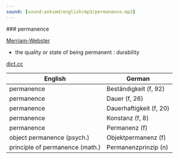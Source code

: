 ```yaml
---
sound: [sound:ankimd/english/mp3/permanence.mp3]
---
```


\### permanence

[Merriam-Webster](https://www.merriam-webster.com/dictionary/permanence)

- the quality or state of being permanent : durability

[dict.cc](https://www.dict.cc/permanence)

| English        | German       |
| -------------- | ------------ |
| permanence | Beständigkeit (f, 92) |
| permanence | Dauer (f, 26) |
| permanence | Dauerhaftigkeit (f, 20) |
| permanence | Konstanz (f, 8) |
| permanence | Permanenz (f) |
| object permanence (psych.) | Objektpermanenz (f) |
| principle of permanence (math.) | Permanenzprinzip (n) |
